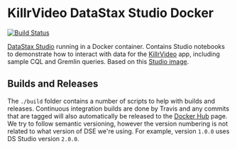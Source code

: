 # KillrVideo DataStax Studio Docker

[![Build Status](https://travis-ci.org/KillrVideo/killrvideo-studio-docker.svg?branch=master)](https://travis-ci.org/KillrVideo/killrvideo-studio-docker)

[DataStax Studio][studio] running in a Docker container. Contains Studio notebooks to 
demonstrate how to interact with data for the [KillrVideo][killrvideo] app, including sample
CQL and Gremlin queries. Based on this [Studio image][studio-docker].

## Builds and Releases

The `./build` folder contains a number of scripts to help with builds and releases. Continuous
integration builds are done by Travis and any commits that are tagged will also automatically
be released to the [Docker Hub][docker-hub] page. We try to follow semantic versioning,
however the version numbering is not related to what version of DSE we're using. For example,
version `1.0.0` uses DS Studio version `2.0.0`.

[studio]: http://www.datastax.com/products/datastax-studio-and-development-tools
[killrvideo]: https://killrvideo.github.io/
[studio-docker]: https://github.com/LukeTillman/ds-studio-docker
[docker-hub]: https://hub.docker.com/r/killrvideo/killrvideo-studio/
